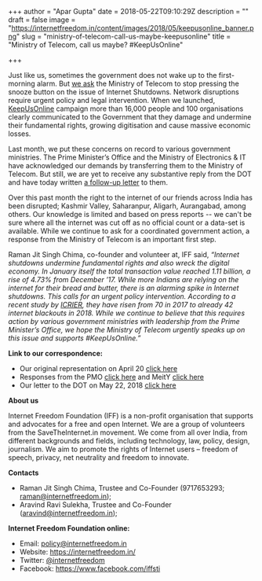 +++
author = "Apar Gupta"
date = 2018-05-22T09:10:29Z
description = ""
draft = false
image = "https://internetfreedom.in/content/images/2018/05/keepusonline_banner.png"
slug = "ministry-of-telecom-call-us-maybe-keepusonline"
title = "Ministry of Telecom, call us maybe? #KeepUsOnline"

+++


Just like us, sometimes the government does not wake up to the first-morning alarm. But [we ask](https://drive.google.com/file/d/1E1oao2HHcjkWLQy5OtF4G7D1Wr_ts9XK/view?usp=sharing) the Ministry of Telecom to stop pressing the snooze button on the issue of Internet Shutdowns. Network disruptions require urgent policy and legal intervention. When we launched, [KeepUsOnline](https://keepusonline.in) campaign more than 16,000 people and 100 organisations clearly communicated to the Government that they damage and undermine their fundamental rights, growing digitisation and cause massive economic losses.

Last month, we put these concerns on record to various government ministries. The Prime Minister’s Office and the Ministry of Electronics & IT have acknowledged our demands by transferring them to the Ministry of Telecom. But still, we are yet to receive any substantive reply from the DOT and have today written [a follow-up letter](https://keepusonline.in) to them. 

Over this past month the right to the internet of our friends across India has been disrupted; Kashmir Valley, Saharanpur, Aligarh, Aurangabad, among others. Our knowledge is limited and based on press reports -- we can't be sure where all the internet was cut off as no official count or a data-set is available. While we continue to ask for a coordinated government action, a response from the Ministry of Telecom is an important first step.

Raman Jit Singh Chima, co-founder and volunteer at, IFF said, *“Internet shutdowns undermine fundamental rights and also wreck the digital economy. In January itself the total transaction value reached 1.11 billion, a rise of 4.73% from December ’17.  While more Indians are relying on the internet for their bread and butter, there is an alarming spike in Internet shutdowns. This calls for an urgent policy intervention. According to a recent study by [ICRIER](http://icrier.org/pdf/Anatomy_of_an_Internet_Blackout.pdf), they have risen from 70 in 2017 to already 42 internet blackouts in 2018. While we continue to believe that this requires action by various government ministries with leadership from the Prime Minister’s Office, we hope the Ministry of Telecom urgently speaks up on this issue and supports #KeepUsOnline.”* 


**Link to our correspondence:**

* Our original representation on April 20 [click here](https://drive.google.com/file/d/1mz9nnxEjTigjJ_XIE6j6enq8VftQM41a/view?usp=sharing)
* Responses from the PMO [click here](https://drive.google.com/file/d/1cfKetgYkDZL1LYU4lmezf1TEsyfxjnQN/view?usp=sharing) and MeitY [click here](https://drive.google.com/file/d/194GTCQcbIw5swL2z8ZT0rY1RrTG_JnXR/view?usp=sharing)
* Our letter to the DOT on May 22, 2018 [click here](https://drive.google.com/file/d/1E1oao2HHcjkWLQy5OtF4G7D1Wr_ts9XK/view?usp=sharing)

**About us**

Internet Freedom Foundation (IFF) is a non-profit organisation that supports and advocates for a free and open Internet. We are a group of volunteers from the SaveTheInternet.in movement. We come from all over India, from different backgrounds and fields, including technology, law, policy, design, journalism. We aim to promote the rights of Internet users – freedom of speech, privacy, net neutrality and freedom to innovate.

**Contacts**

* Raman Jit Singh Chima, Trustee and Co-Founder (9717653293; raman@internetfreedom.in);
* Aravind Ravi Sulekha, Trustee and Co-Founder (aravind@internetfreedom.in); 

**Internet Freedom Foundation online:**

* Email: policy@internetfreedom.in
* Website: https://internetfreedom.in/ 
* Twitter: [@internetfreedom](http://www.twitter.com/internetfreedom)
* Facebook: https://www.facebook.com/iffsti

